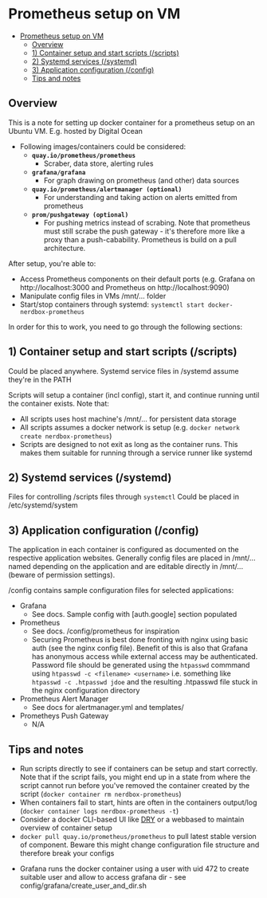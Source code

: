 # Prometheus setup on VM #

- [Prometheus setup on VM](#prometheus-setup-on-vm)
    - [Overview](#overview)
    - [1) Container setup and start scripts (/scripts)](#1-container-setup-and-start-scripts-scripts)
    - [2) Systemd services (/systemd)](#2-systemd-services-systemd)
    - [3) Application configuration (/config)](#3-application-configuration-config)
    - [Tips and notes](#tips-and-notes)

## Overview ##

This is a note for setting up docker container for a prometheus setup on an Ubuntu VM. E.g. hosted by Digital Ocean

* Following images/containers could be considered:
    * __`quay.io/prometheus/prometheus`__
        *  Scraber, data store, alerting rules
    * __`grafana/grafana`__
        *  For graph drawing on prometheus (and other) data sources
    * __`quay.io/prometheus/alertmanager (optional)`__
        *  For understanding and taking action on alerts emitted from prometheus
    *  __`prom/pushgateway (optional)`__
        *  For pushing metrics instead of scrabing. Note that prometheus must still scrabe the push gateway - it's therefore more like a proxy than a push-cabability. Prometheus is build on a pull architecture.

After setup, you're able to:
* Access Prometheus components on their default ports (e.g. Grafana on http://localhost:3000 and Prometheus on http://localhost:9090)
* Manipulate config files in VMs /mnt/... folder
* Start/stop containers through systemd: `systemctl start docker-nerdbox-prometheus`

In order for this to work, you need to go through the following sections:

## 1) Container setup and start scripts (/scripts) ##
Could be placed anywhere. Systemd service files in /systemd assume they're in the PATH

Scripts will setup a container (incl config), start it, and continue running until the container exists. Note that:
* All scripts uses host machine's /mnt/... for persistent data storage
* All scripts assumes a docker network is setup (e.g. `docker network create nerdbox-prometheus`)
* Scripts are designed to not exit as long as the container runs. This makes them suitable for running through a service runner like systemd

## 2) Systemd services (/systemd) ##
Files for controlling /scripts files through `systemctl`
Could be placed in /etc/systemd/system

## 3) Application configuration (/config) ##
The application in each container is configured as documented on the respective application websites. Generally config files are placed in /mnt/... named depending on the application and are editable directly in /mnt/... (beware of permission settings).

/config contains sample configuration files for selected applications:

* Grafana
    * See docs. Sample config with [auth.google] section populated
* Prometheus
    * See docs. /config/prometheus for inspiration
    * Securing Prometheus is best done fronting with nginx using basic auth (see the nginx config file). Benefit of this is also that Grafana has anonymous access while external access may be authenticated. Password file should be generated using the `htpasswd` commmand using `htpasswd -c <filename> <username>` i.e. something like `htpasswd -c .htpasswd jdoe` and the resulting .htpasswd file stuck in the nginx configuration directory
* Prometheus Alert Manager
    * See docs for alertmanager.yml and templates/
* Prometheys Push Gateway
    * N/A

## Tips and notes ##
* Run scripts directly to see if containers can be setup and start correctly. Note that if the script fails, you might end up in a state from where the script cannot run before you've removed the container created by the script (`docker container rm nerdbox-prometheus`)
* When containers fail to start, hints are often in the containers output/log (`docker container logs nerdbox-prometheus -t`)
* Consider a docker CLI-based UI like [DRY](https://moncho.github.io/dry/) or a webbased to maintain overview of container setup
* `docker pull quay.io/prometheus/prometheus` to pull latest stable version of component. Beware this might change configuration file structure and therefore break your configs

- Grafana runs the docker container using a user with uid 472 to create suitable user and allow to access grafana dir - see config/grafana/create_user_and_dir.sh
